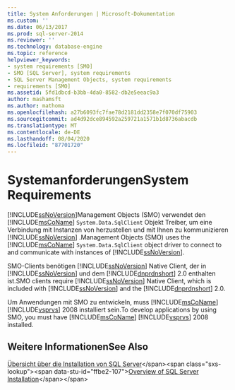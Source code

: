 ```yaml
---
title: System Anforderungen | Microsoft-Dokumentation
ms.custom: ''
ms.date: 06/13/2017
ms.prod: sql-server-2014
ms.reviewer: ''
ms.technology: database-engine
ms.topic: reference
helpviewer_keywords:
- system requirements [SMO]
- SMO [SQL Server], system requirements
- SQL Server Management Objects, system requirements
- requirements [SMO]
ms.assetid: 5fd1dbcd-b3bb-4da0-8582-db2e5eeac9a3
author: mashamsft
ms.author: mathoma
ms.openlocfilehash: a27b6093fc7fae78d2181dd2358e7f070df75903
ms.sourcegitcommit: ad4d92dce894592a259721a1571b1d8736abacdb
ms.translationtype: MT
ms.contentlocale: de-DE
ms.lasthandoff: 08/04/2020
ms.locfileid: "87701720"
---
```

# <a name="system-requirements"></a><span data-ttu-id="ffbe2-102">Systemanforderungen</span><span class="sxs-lookup"><span data-stu-id="ffbe2-102">System Requirements</span></span>
  [!INCLUDE[ssNoVersion](../../includes/ssnoversion-md.md)]<span data-ttu-id="ffbe2-103">Management Objects (SMO) verwendet den [!INCLUDE[msCoName](../../includes/msconame-md.md)] `System.Data.SqlClient` Objekt Treiber, um eine Verbindung mit Instanzen von herzustellen und mit Ihnen zu kommunizieren [!INCLUDE[ssNoVersion](../../includes/ssnoversion-md.md)] .</span><span class="sxs-lookup"><span data-stu-id="ffbe2-103">Management Objects (SMO) uses the [!INCLUDE[msCoName](../../includes/msconame-md.md)] `System.Data.SqlClient` object driver to connect to and communicate with instances of [!INCLUDE[ssNoVersion](../../includes/ssnoversion-md.md)].</span></span>  
  
 <span data-ttu-id="ffbe2-104">SMO-Clients benötigen [!INCLUDE[ssNoVersion](../../includes/ssnoversion-md.md)] Native Client, der in [!INCLUDE[ssNoVersion](../../includes/ssnoversion-md.md)] und dem [!INCLUDE[dnprdnshort](../../includes/dnprdnshort-md.md)] 2.0 enthalten ist.</span><span class="sxs-lookup"><span data-stu-id="ffbe2-104">SMO clients require [!INCLUDE[ssNoVersion](../../includes/ssnoversion-md.md)] Native Client, which is included with [!INCLUDE[ssNoVersion](../../includes/ssnoversion-md.md)] and the [!INCLUDE[dnprdnshort](../../includes/dnprdnshort-md.md)] 2.0.</span></span>  
  
 <span data-ttu-id="ffbe2-105">Um Anwendungen mit SMO zu entwickeln, muss [!INCLUDE[msCoName](../../includes/msconame-md.md)] [!INCLUDE[vsprvs](../../includes/vsprvs-md.md)] 2008 installiert sein.</span><span class="sxs-lookup"><span data-stu-id="ffbe2-105">To develop applications by using SMO, you must have [!INCLUDE[msCoName](../../includes/msconame-md.md)] [!INCLUDE[vsprvs](../../includes/vsprvs-md.md)] 2008 installed.</span></span>  
  
## <a name="see-also"></a><span data-ttu-id="ffbe2-106">Weitere Informationen</span><span class="sxs-lookup"><span data-stu-id="ffbe2-106">See Also</span></span>  
 <span data-ttu-id="ffbe2-107">[Übersicht über die Installation von SQL Server](https://technet.microsoft.com/library/bb500438\(v=SQL.105\).aspx)</span><span class="sxs-lookup"><span data-stu-id="ffbe2-107">[Overview of SQL Server Installation](https://technet.microsoft.com/library/bb500438\(v=SQL.105\).aspx)</span></span>  
  
  
